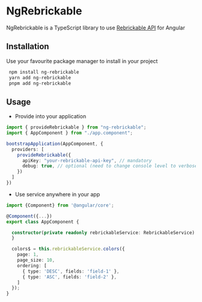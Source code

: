 # NgRebrickable

NgRebrickable is a TypeScript library to use [Rebrickable API](https://rebrickable.com/api/v3/docs) for Angular

## Installation

Use your favourite package manager to install in your project

```bash
 npm install ng-rebrickable
 yarn add ng-rebrickable
 pnpm add ng-rebrickable
```

## Usage

- Provide into your application

```typescript
import { provideRebrickable } from "ng-rebrickable";
import { AppComponent } from "./app.component";

bootstrapApplication(AppComponent, {
  providers: [
    provideRebrickable({
      apiKey: "your-rebrickable-api-key", // mandatory
      debug: true, // optional (need to change console level to verbose)
    })
  ]
})
```

- Use service anywhere in your app

```typescript
import {Component} from '@angular/core';

@Component({...})
export class AppComponent {

  constructor(private readonly rebrickableService: RebrickableService) {
  }

  colors$ = this.rebrickableService.colors({
    page: 1,
    page_size: 10,
    ordering: [
      { type: 'DESC', fields: 'field-1' },
      { type: 'ASC', fields: 'field-2' },
    ]
  });
}
```
